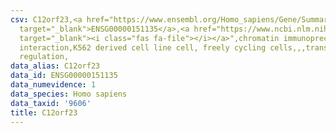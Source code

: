 ```yaml
---
csv: C12orf23,<a href="https://www.ensembl.org/Homo_sapiens/Gene/Summary?db=core;g=ENSG00000151135"
  target="_blank">ENSG00000151135</a>,<a href="https://www.ncbi.nlm.nih.gov/pubmed/23959860"
  target="_blank"><i class="fas fa-file"></i></a>",chromatin immunoprecipitation assay,direct
  interaction,K562 derived cell line cell, freely cycling cells,,,transcriptional
  regulation,
data_alias: C12orf23
data_id: ENSG00000151135
data_numevidence: 1
data_species: Homo sapiens
data_taxid: '9606'
title: C12orf23
---
```

